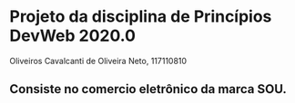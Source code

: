 # Projeto da disciplina de Princípios DevWeb 2020.0
Oliveiros Cavalcanti de Oliveira Neto, 117110810

## Consiste no comercio eletrônico da marca SOU.
